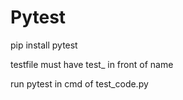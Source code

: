 # Pytest

pip install pytest

testfile must have test_ in front of name

run pytest in cmd of test_code.py
